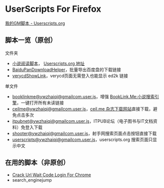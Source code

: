 UserScripts For Firefox
=======================

[我的GM脚本 - Userscripts.org](https://userscripts.org/users/138842/scripts)

## 脚本一览（原创）

文件夹

 - [小说阅读脚本](MyNovelReader)， [Userscripts.org 地址](https://userscripts.org/scripts/show/165951)
 - [BaiduPanDownloadHelper](BaiduPanDownloadHelper)，批量导出百度盘的下载链接
 - [verycdShowLink](verycdShowLink)，verycd页面无需登入也能显示 ed2k 链接

单文件

 - [booklinkme@ywzhaiqi@gmailcom.user.js](booklinkme@ywzhaiqi@gmailcom.user.js)，增强 [BookLink.Me:小说搜索引擎](http://booklink.me/)，一键打开所有未读链接
 - [ceilme@ywzhaiqi@gmailcom.user.js](ceilme@ywzhaiqi@gmailcom.user.js)，[ceil.me 杂志下载网站](http://www.ceil.me/)直接下载，避免点击多次
 - [itpubnet@ywzhaiqi@gmailcom.user.js](itpubnet@ywzhaiqi@gmailcom.user.js)，ITPUB论坛（电子图书与IT文档资料）免登入下载
 - [shooter@ywzhaiqi@gmailcom.user.js](shooter@ywzhaiqi@gmailcom.user.js)，射手网搜索页面点击按钮直接下载
 - [userscripts@ywzhaiqi@gmailcom.user.js](userscripts@ywzhaiqi@gmailcom.user.js)，userscripts.org 搜索页面只显示中文


## 在用的脚本（非原创）

 - [Crack Url Wait Code Login For Chrome](http://userscripts.org/scripts/show/157621)
 - search_enginejump
